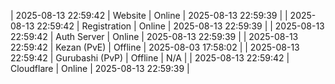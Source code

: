 | 2025-08-13 22:59:42 | Website | Online | 2025-08-13 22:59:39 |
| 2025-08-13 22:59:42 | Registration | Online | 2025-08-13 22:59:39 |
| 2025-08-13 22:59:42 | Auth Server | Online | 2025-08-13 22:59:39 |
| 2025-08-13 22:59:42 | Kezan (PvE) | Offline | 2025-08-03 17:58:02 |
| 2025-08-13 22:59:42 | Gurubashi (PvP) | Offline | N/A |
| 2025-08-13 22:59:42 | Cloudflare | Online | 2025-08-13 22:59:39 |
